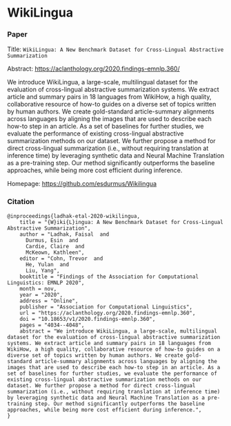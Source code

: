 # WikiLingua

### Paper

Title: `WikiLingua: A New Benchmark Dataset for Cross-Lingual Abstractive Summarization`

Abstract: https://aclanthology.org/2020.findings-emnlp.360/

We introduce WikiLingua, a large-scale, multilingual dataset for the evaluation of cross-lingual abstractive summarization systems. We extract article and summary pairs in 18 languages from WikiHow, a high quality, collaborative resource of how-to guides on a diverse set of topics written by human authors. We create gold-standard article-summary alignments across languages by aligning the images that are used to describe each how-to step in an article. As a set of baselines for further studies, we evaluate the performance of existing cross-lingual abstractive summarization methods on our dataset. We further propose a method for direct cross-lingual summarization (i.e., without requiring translation at inference time) by leveraging synthetic data and Neural Machine Translation as a pre-training step. Our method significantly outperforms the baseline approaches, while being more cost efficient during inference.

Homepage: https://github.com/esdurmus/Wikilingua


### Citation

```
@inproceedings{ladhak-etal-2020-wikilingua,
    title = "{W}iki{L}ingua: A New Benchmark Dataset for Cross-Lingual Abstractive Summarization",
    author = "Ladhak, Faisal  and
      Durmus, Esin  and
      Cardie, Claire  and
      McKeown, Kathleen",
    editor = "Cohn, Trevor  and
      He, Yulan  and
      Liu, Yang",
    booktitle = "Findings of the Association for Computational Linguistics: EMNLP 2020",
    month = nov,
    year = "2020",
    address = "Online",
    publisher = "Association for Computational Linguistics",
    url = "https://aclanthology.org/2020.findings-emnlp.360",
    doi = "10.18653/v1/2020.findings-emnlp.360",
    pages = "4034--4048",
    abstract = "We introduce WikiLingua, a large-scale, multilingual dataset for the evaluation of cross-lingual abstractive summarization systems. We extract article and summary pairs in 18 languages from WikiHow, a high quality, collaborative resource of how-to guides on a diverse set of topics written by human authors. We create gold-standard article-summary alignments across languages by aligning the images that are used to describe each how-to step in an article. As a set of baselines for further studies, we evaluate the performance of existing cross-lingual abstractive summarization methods on our dataset. We further propose a method for direct cross-lingual summarization (i.e., without requiring translation at inference time) by leveraging synthetic data and Neural Machine Translation as a pre-training step. Our method significantly outperforms the baseline approaches, while being more cost efficient during inference.",
}
```
